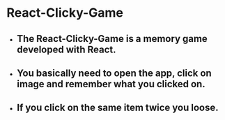 # React-Clicky-Game

* ##  The React-Clicky-Game is a memory game developed with React. 

* ##  You basically need to open the app, click on image and remember what you clicked on. 

* ##  If you click on the same item twice you loose. 
